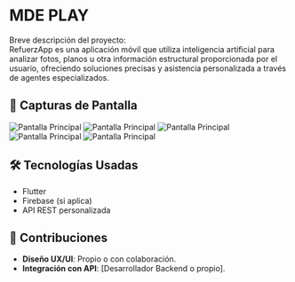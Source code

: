 # MDE PLAY

Breve descripción del proyecto:  
   RefuerzApp es una aplicación móvil que utiliza inteligencia artificial para analizar fotos, planos u otra información estructural proporcionada por el usuario, ofreciendo soluciones precisas y asistencia personalizada a través de agentes especializados.

## 📸 Capturas de Pantalla
![Pantalla Principal](../../assets/screenshots/mde/imagen1.png)
![Pantalla Principal](../../assets/screenshots/mde/imagen2.png)
![Pantalla Principal](../../assets/screenshots/mde/imagen3.png)
![Pantalla Principal](../../assets/screenshots/mde/imagen4.png)
![Pantalla Principal](../../assets/screenshots/mde/imagen5.png)

## 🛠️ Tecnologías Usadas
- Flutter
- Firebase (si aplica)
- API REST personalizada


## 🤝 Contribuciones
- **Diseño UX/UI**: Propio o con colaboración.
- **Integración con API**: [Desarrollador Backend o propio].
